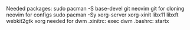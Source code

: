 Needed packages:
sudo pacman -S base-devel git neovim
git for cloning
neovim for configs
sudo pacman -Sy xorg-server xorg-xinit libx11 libxft webkit2gtk
xorg needed for dwm
.xinitrc:
  exec dwm
  .bashrc:
    startx
    
